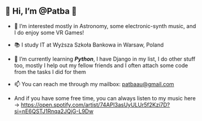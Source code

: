 ## 👋 Hi, I’m @Patba 👋 

- 🌠 I’m interested mostly in Astronomy, some electronic-synth music, and I do enjoy some VR Games!

- 📚 I study IT at Wyższa Szkoła Bankowa in Warsaw, Poland

- 🐍 I’m currently learning ***Python***, I have Django in my list, I do other stuff too, mostly I help out my fellow friends and I often attach some code from the tasks I did for them

- 📫 You can reach me through my mailbox: patbaau@gmail.com

- And if you have some free time, you can always listen to my music here -> https://open.spotify.com/artist/74APl3asUyULUr5f2Kzi7D?si=nE6QSTJ1Rnqa2JQjG-L9Dw
